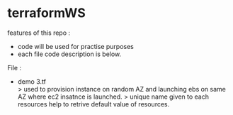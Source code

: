 # terraformWS
features of this repo :
- code will be used for practise purposes
- each file code description is below.

File :
- demo 3.tf  
            > used to provision instance on random AZ and launching ebs on same AZ where ec2 insatnce is launched.
            > unique name given to each resources help to retrive default value of resources.
